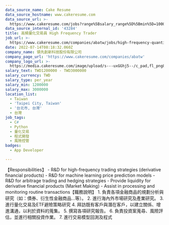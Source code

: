 ```yaml
---
data_source_name: Cake Resume
data_source_hostname: www.cakeresume.com
data_source_url: >-
  https://www.cakeresume.com/jobs?range%5Bsalary_range%5D%5Bmin%5D=1000000&refinementList%5Bprofession%5D%5B0%5D=tech_android-development&refinementList%5Bprofession%5D%5B1%5D=tech_ios-development
data_source_internal_id: '43284'
title: 高頻量化交易員 High Frequency Trader
job_url: >-
  https://www.cakeresume.com/companies/abatw/jobs/high-frequency-quantitative-trader
date: 2022-07-14T08:18:32.060Z
company_name: 領先創新科技股份有限公司
company_page_url: 'https://www.cakeresume.com/companies/abatw'
company_logo_url: >-
  https://media.cakeresume.com/image/upload/s---uxGGhj5--/c_pad,fl_png8,h_200,w_200/v1667985305/exh3hejbqucdyd5hvxtt.png
salary_text: TWD1200000 - TWD3000000
salary_currency: TWD
salary_type: per_year
salary_min: 1200000
salary_max: 3000000
location_list:
  - Taiwan
  - 'Taipei City, Taiwan'
  - '台北市, 台灣'
  - 台灣
job_tags:
  - C#
  - Python
  - 量化交易
  - 程式開發
  - 風險控管
badges:
  - App Developer

---
```


【Responsibilities】 - R&D for high-frequency trading strategies (derivative financial products) - R&D for machine learning price prediction models - R&D for arbitrage trading and hedging strategies - Provide liquidity for derivative financial products (Market Making) - Assist in processing and monitoring routine transactions【職務說明】 1. 負責各項金融商品的規劃分析與研究（如：債券、衍生性金融商品...等）。 2. 進行海內外市場研究及產業研究。 3. 進行量化交易及ETF避險策略研究 4. 拜訪既有客戶與潛在客戶，以建立關係、增進溝通，以利於資料的蒐集。 5. 撰寫各項研究報告。 6. 負責投資案蒐尋、風險評估，並進行相關投資作業。 7. 進行交易模型回測及程式